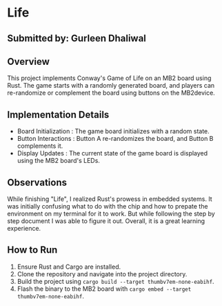 # Life

## Submitted by: Gurleen Dhaliwal

## Overview
This project implements Conway's Game of Life on an MB2 board using Rust. The game starts with a randomly generated board, and players can re-randomize or complement the board using buttons on the MB2device.

## Implementation Details
- Board Initialization : The game board initializes with a random state.
- Button Interactions : Button A re-randomizes the board, and Button B complements it.
- Display Updates : The current state of the game board is displayed using the MB2 board's LEDs.

## Observations
While finishing "Life", I realized  Rust's prowess in embedded systems. It was initially confusing what to do with the chip and how to prepate the environment on my terminal for it to work. But while following the step by step document I was able to figure it out. Overall, it is a great learning experience.

## How to Run
1. Ensure Rust and Cargo are installed.
2. Clone the repository and navigate into the project directory.
3. Build the project using `cargo build --target thumbv7em-none-eabihf`.
4. Flash the binary to the MB2 board with `cargo embed --target thumbv7em-none-eabihf`.


